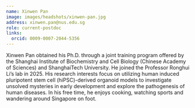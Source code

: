 ```yaml
---
name: Xinwen Pan
image: images/headshots/xinwen-pan.jpg
address: xinwen.pan@nus.edu.sg
role: current-postdoc
links:
  orcid: 0009-0007-2044-5356 
---
```


Xinwen Pan obtained his Ph.D. through a joint training program offered by the Shanghai Institute of Biochemistry and Cell Biology (Chinese Academy of Sciences) and ShanghaiTech University. He joined the Professor Ronghui Li’s lab in 2025. His research interests focus on utilizing human induced pluripotent stem cell (hiPSC)-derived organoid models to investigate unsolved mysteries in early development and explore the pathogenesis of human diseases. In his free time, he enjoys cooking, watching sports and wandering around Singapore on foot.